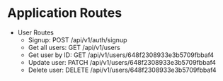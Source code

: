 # Application Routes

* User Routes
  * Signup: POST /api/v1/auth/signup
  * Get all users: GET /api/v1/users
  * Get user by ID: GET /api/v1/users/648f2308933e3b5709fbbaf4
  * Update user: PATCH /api/v1/users/648f2308933e3b5709fbbaf4
  * Delete user: DELETE /api/v1/users/648f2308933e3b5709fbbaf4

